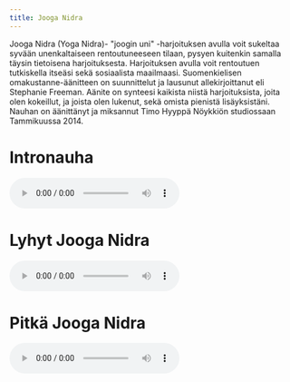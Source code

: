 ```yaml
---
title: Jooga Nidra
---
```

Jooga Nidra (Yoga Nidra)- "joogin uni" -harjoituksen avulla voit sukeltaa syvään unenkaltaiseen rentoutuneeseen tilaan, pysyen kuitenkin samalla täysin tietoisena harjoituksesta. Harjoituksen avulla voit rentoutuen tutkiskella itseäsi sekä sosiaalista maailmaasi. Suomenkielisen omakustanne-äänitteen on suunnittelut ja lausunut allekirjoittanut eli Stephanie Freeman. Aänite on synteesi kaikista niistä harjoituksista, joita olen kokeillut, ja joista olen lukenut, sekä omista pienistä lisäyksistäni. Nauhan on äänittänyt ja miksannut Timo Hyyppä Nöykkiön studiossaan Tammikuussa 2014.

Intronauha
==========

<audio controls>
  <source src="/audio/yoga-nidra-intro.mp3" type="audio/mpeg">
  Selaimesi ei tue soittoa.
</audio> 

Lyhyt Jooga Nidra
=================

<audio controls>
  <source src="/audio/yoga-nidra-short.mp3" type="audio/mpeg">
  Selaimesi ei tue soittoa.
</audio>

Pitkä Jooga Nidra
=================

<audio controls>
  <source src="/audio/yoga-nidra-long.mp3" type="audio/mpeg">
  Selaimesi ei tue soittoa.
</audio> 

